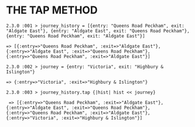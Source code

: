 THE TAP METHOD
==============
`2.3.0 :001 > journey_history = [{entry: "Queens Road Peckham", exit: "Aldgate East"}, {entry: "Aldgate East", exit: "Queens Road Peckham"}, {entry: "Queens Road Peckham", exit: "Aldgate East"}]`

 `=> [{:entry=>"Queens Road Peckham", :exit=>"Aldgate East"}, {:entry=>"Aldgate East", :exit=>"Queens Road Peckham"}, {:entry=>"Queens Road Peckham", :exit=>"Aldgate East"}] `

`2.3.0 :002 > journey = {entry: "Victoria", exit: "Highbury & Islington"}`

` => {:entry=>"Victoria", :exit=>"Highbury & Islington"} `

`2.3.0 :003 > journey_history.tap {|hist| hist << journey}`
 
` => [{:entry=>"Queens Road Peckham", :exit=>"Aldgate East"}, {:entry=>"Aldgate East", :exit=>"Queens Road Peckham"}, {:entry=>"Queens Road Peckham", :exit=>"Aldgate East"}, {:entry=>"Victoria", :exit=>"Highbury & Islington"}]`
